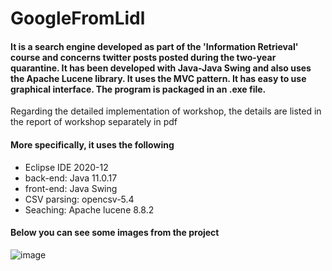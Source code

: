 # GoogleFromLidl
#### It is a search engine developed as part of the 'Information Retrieval' course and concerns twitter posts posted during the two-year quarantine. It has been developed with Java-Java Swing and also uses the Apache Lucene library. It uses the MVC pattern. It has easy to use graphical interface. The program is packaged in an .exe file.
Regarding the detailed implementation of workshop, the details are listed in the report of workshop separately in pdf
#### More specifically, it uses the following
- Eclipse IDE 2020-12
- back-end: Java 11.0.17
- front-end: Java Swing
- CSV parsing: opencsv-5.4
- Seaching: Apache lucene 8.8.2

#### Below you can see some images from the project
![image](https://user-images.githubusercontent.com/56134761/217270067-7924a16b-fbf3-4739-a27b-91b459b6941c.png)

